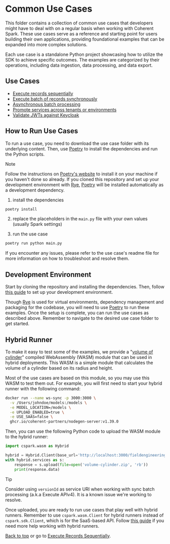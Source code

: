 <!-- markdownlint-disable-file MD029 -->
# Common Use Cases

This folder contains a collection of common use cases that developers might have to
deal with on a regular basis when working with Coherent Spark. These use cases serve
as a reference and starting point for users building their own applications, providing
foundational examples that can be expanded into more complex solutions.

Each use case is a standalone Python project showcasing how to utilize the SDK
to achieve specific outcomes. The examples are categorized by their operations,
including data ingestion, data processing, and data export.

## Use Cases

- [Execute records sequentially](api_v3_for_loop/readme.md)
- [Execute batch of records synchronously](api_v4_sync_batch/readme.md)
- [Asynchronous batch processing](async_batch/readme.md)
- [Promote services across tenants or environments](service_promotion/readme.md)
- [Validate JWTs against Keycloak](token_validation/readme.md)

## How to Run Use Cases

To run a use case, you need to download the use case folder with its underlying
content. Then, use [Poetry][poetry] to install the dependencies and run the
Python scripts.

> [!NOTE]
> Follow the instructions on [Poetry's website](https://python-poetry.org/docs/)
> to install it on your machine if you haven't done so already. If you cloned this
> repository and set up your development environment with [Rye], [Poetry] will be
> installed automatically as a development dependency.

1. install the dependencies

```bash
poetry install
```

2. replace the placeholders in the `main.py` file with your own values (usually Spark settings)

3. run the use case

```bash
poetry run python main.py
```

If you encounter any issues, please refer to the use case's readme file for more
information on how to troubleshoot and resolve them.

## Development Environment

Start by cloning the repository and installing the dependencies. Then, follow
[this guide][contributing-url] to set up your development environment.

Though [Rye] is used for virtual environments, dependency management and packaging
for the codebase, you will need to use [Poetry] to run these examples. Once the setup
is complete, you can run the use cases as described above. Remember to navigate to
the desired use case folder to get started.

## Hybrid Runner

To make it easy to test some of the examples, we provide a "[volume of cylinder](volume-cylinder.zip)"
compiled WebAssembly (WASM) module that can be used in hybrid deployments. This WASM is
a simple module that calculates the volume of a cylinder based on its radius and height.

Most of the use cases are based on this module, so you may use this WASM to test
them out. For example, you will first need to start your hybrid runner with the
following command:

```bash
docker run --name ws-sync -p 3000:3000 \
  -v /Users/johndoe/models:/models \
  -e MODEL_LOCATION=/models \
  -e UPLOAD_ENABLED=true \
  -e USE_SAAS=false \
  ghcr.io/coherent-partners/nodegen-server:v1.39.0
```

Then, you can use the following Python code to upload the WASM module to the
hybrid runner:

```python
import cspark.wasm as Hybrid

hybrid = Hybrid.Client(base_url='http://localhost:3000/fieldengineering', token='open')
with hybrid.services as s:
    response = s.upload(file=open('volume-cylinder.zip', 'rb'))
    print(response.data)
```

> [!TIP]
> Consider using `versionId` as service URI when working with sync batch processing
> (a.k.a Execute APIv4). It is a known issue we're working to resolve.

Once uploaded, you are ready to run use cases that play well with hybrid runners.
Remember to use `cspark.wasm.Client` for hybrid runners instead of `cspark.sdk.Client`,
which is for the SaaS-based API. Follow [this guide][hybrid-runner] if you need more
help working with hybrid runners.

[Back to top](#common-use-cases) or go to [Execute Records Sequentially](api_v3_for_loop).

<!-- References -->
[contributing-url]: https://github.com/Coherent-Partners/spark-python-sdk/blob/main/CONTRIBUTING.md
[hybrid-runner]: https://github.com/Coherent-Partners/spark-python-sdk/blob/main/docs/wasm/readme.md
[poetry]: https://python-poetry.org/
[rye]: https://rye-up.com/
